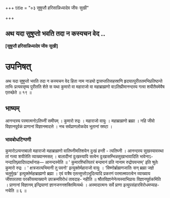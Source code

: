 +++
title = "०३ सुषुप्तौ हरिसान्निध्यादेव जीवः सुखी"

+++


## अथ यदा सुषुप्तो भवति तदा न कस्यचन वेद ..

**\[सुषुप्तौ हरिसान्निध्यादेव जीवः सुखी\]**

# **उपनिषत्**

अथ यदा सुषुप्तो भवति तदा न कस्यचन वेद हिता नाम नाड्यो द्वासप्ततिसहस्राणि हृदयात्पुरीततमभिप्रतिष्ठन्ते ताभिः प्रत्यवसृष्य पुरीतति शेते स यथा कुमारो वा महाराजो वा महाब्राह्मणो वाऽतिघ्रीमानन्दस्य गत्वा शयीतैवमेवैष एतच्छेते ॥ १९ ॥

## **भाष्यम्**

आनन्दस्य परमात्मनोऽतिघ्नीं समीपम् । कुमारो रुद्रः । महाराजो वायुः । महाब्राह्मणो ब्रह्मा । नहि जीवो विज्ञानपूर्वकं प्राणानां विज्ञानमादत्ते । नच सर्वप्राणलोकदेव भूतानां स्रष्टा ।

### **भावबोधटिप्पणी**

कुमारोऽत्यन्तबालो महाराजो महाब्राह्मणो वातिघ्नीमतिशयेन दुःखं हन्ती - त्यतिघ्नी । आनन्दस्य सुखस्यावस्था तां गत्वा शयीतेति व्याख्यानमसत् । बालादीनां दुःखस्यापि सत्वेन दुःखासम्भिन्नसुखाभावादिति भावेनाऽ- नन्दातिघ्न्यादिपदार्थानाह— आनन्दस्येति ॥ ' कुमारश्चित्पितरं बन्दमानं प्रति नानाम रुद्रोपयन्तम्' इति श्रुतेः कुमारो रुद्रः । ' क्षत्रजात्यभिमानी तु पवनो' इत्युक्तेर्महाराजो वायुः । ‘विष्णोर्ब्राह्मणजातिः सन् ब्रह्मा जज्ञे चतुर्मुखः’ इत्युक्तेर्महाब्राह्मणो ब्रह्मा । एवं यत्रैष एतत्सुप्तोऽभूदित्यादि प्रकरणं परमात्मपरत्वेन व्याख्याय जीवपरतया परकीयव्याख्याने उपक्रमविरोधं तावदाह- नहीति ॥ श्रौतविज्ञानेनेत्यस्याभिप्रायः विज्ञानपूर्वकमिति । प्राणानां विज्ञानम् इन्द्रियाणां ज्ञानजननशक्तिमित्यर्थः । अस्मादात्मनः सर्वे प्राणा इत्युपसंहारविरोधमप्याह- नचेति ॥ ६ ॥

